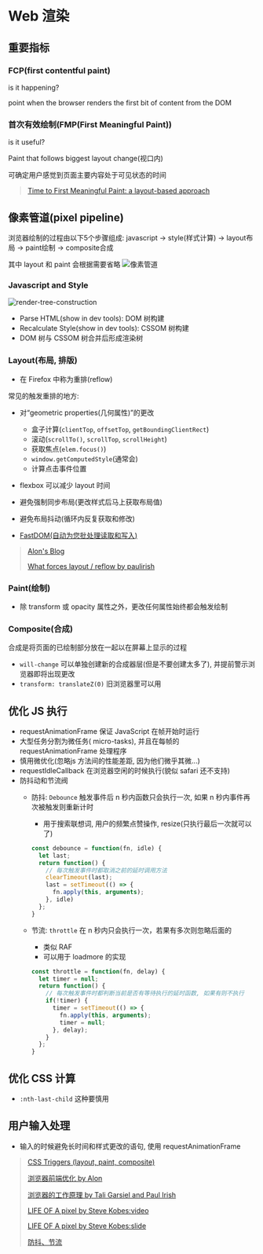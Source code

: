 # Web 渲染

## 重要指标

### FCP(first contentful paint)

is it happening?

point when the browser renders the first bit of content from the DOM

### 首次有效绘制(FMP(First Meaningful Paint))

is it useful?

Paint that follows biggest layout change(视口内)

可确定用户感觉到页面主要内容处于可见状态的时间

> [Time to First Meaningful Paint: a layout-based approach](https://docs.google.com/document/d/1BR94tJdZLsin5poeet0XoTW60M0SjvOJQttKT-JK8HI/view?hl=zh-cn)

## 像素管道(pixel pipeline)

浏览器绘制的过程由以下5个步骤组成: javascript -> style(样式计算) -> layout布局 -> paint绘制 -> composite合成

其中 layout 和 paint 会根据需要省略
![像素管道](https://developers.google.com/web/fundamentals/performance/rendering/images/intro/frame-full.jpg?hl=zh-cn)

### Javascript and Style

![render-tree-construction](https://developers.google.com/web/fundamentals/performance/critical-rendering-path/images/render-tree-construction.png)

* Parse HTML(show in dev tools): DOM 树构建
* Recalculate Style(show in dev tools): CSSOM 树构建
* DOM 树与 CSSOM 树合并后形成渲染树

### Layout(布局, 排版)

* 在 Firefox 中称为重排(reflow)

常见的触发重排的地方:

* 对“geometric properties(几何属性)”的更改
  * 盒子计算(`clientTop`, `offsetTop`, `getBoundingClientRect`)
  * 滚动(`scrollTo()`, `scrollTop`, `scrollHeight`)
  * 获取焦点(`elem.focus()`)
  * `window.getComputedStyle`(通常会)
  * 计算点击事件位置

* flexbox 可以减少 layout 时间
* 避免强制同步布局(更改样式后马上获取布局值)
* 避免布局抖动(循环内反复获取和修改)

* [FastDOM(自动为您批处理读取和写入)](https://github.com/wilsonpage/fastdom)

> [Alon's Blog](http://jinlong.github.io/2015/09/30/what-forces-layout-reflow/)
>
> [What forces layout / reflow by paulirish](https://gist.github.com/paulirish/5d52fb081b3570c81e3a)

### Paint(绘制)

* 除 transform 或 opacity 属性之外，更改任何属性始终都会触发绘制

### Composite(合成)

合成是将页面的已绘制部分放在一起以在屏幕上显示的过程

* `will-change` 可以单独创建新的合成器层(但是不要创建太多了), 并提前警示浏览器即将出现更改
* `transform: translateZ(0)` 旧浏览器里可以用

## 优化 JS 执行

* requestAnimationFrame 保证 JavaScript 在帧开始时运行
* 大型任务分割为微任务( micro-tasks), 并且在每帧的 requestAnimationFrame 处理程序
* 慎用微优化(忽略js 方法间的性能差距, 因为他们微乎其微...)
* requestIdleCallback 在浏览器空闲的时候执行(貌似 safari 还不支持)
* 防抖动和节流阀
  * 防抖: `Debounce` 触发事件后 n 秒内函数只会执行一次, 如果 n 秒内事件再次被触发则重新计时
    * 用于搜索联想词, 用户的频繁点赞操作, resize(只执行最后一次就可以了)

    ```javascript
    const debounce = function(fn, idle) {
      let last;
      return function() {
        // 每次触发事件时都取消之前的延时调用方法
        clearTimeout(last);
        last = setTimeout(() => {
          fn.apply(this, arguments);
        }, idle)
      };
    }
    ```

  * 节流: `throttle` 在 n 秒内只会执行一次，若果有多次则忽略后面的
    * 类似 RAF
    * 可以用于 loadmore 的实现

    ```javascript
    const throttle = function(fn, delay) {
      let timer = null;
      return function() {
        // 每次触发事件时都判断当前是否有等待执行的延时函数, 如果有则不执行
        if(!timer) {
          timer = setTimeout(() => {
            fn.apply(this, arguments);
            timer = null;
          }, delay);
        }
      };
    }
    ```

## 优化 CSS 计算

* `:nth-last-child` 这种要慎用

## 用户输入处理

* 输入的时候避免长时间和样式更改的语句, 使用 requestAnimationFrame

> [CSS Triggers (layout, paint, composite)](https://csstriggers.com/)
>
> [浏览器前端优化 by Alon](http://jinlong.github.io/2017/05/08/optimising-the-front-end-for-the-browser/)
>
> [浏览器的工作原理 by Tali Garsiel and Paul Irish](https://www.html5rocks.com/zh/tutorials/internals/howbrowserswork/)
>
> [LIFE OF A pixel by Steve Kobes:video](https://drive.google.com/file/d/1Ky59m-F79ULs4ydMbD4Mp1dBXvs_eDes/view)
>
> [LIFE OF A pixel by Steve Kobes:slide](https://docs.google.com/presentation/d/1boPxbgNrTU0ddsc144rcXayGA_WF53k96imRH8Mp34Y/edit#slide=id.p)
>
> [防抖、节流](http://alloween.top/2018/04/16/%E9%98%B2%E6%8A%96%E3%80%81%E8%8A%82%E6%B5%81/)
